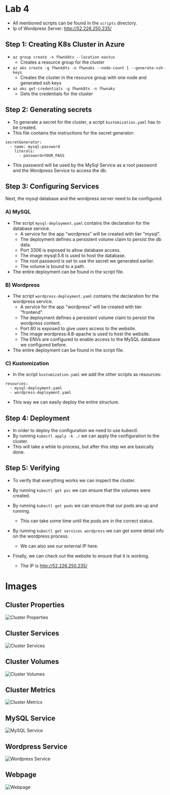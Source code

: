 # Lab 4

- All mentioned scripts can be found in the `scripts` directory.
- Ip of Wordpress Server: http://52.226.250.235/

## Step 1: Creating K8s Cluster in Azure

- `az group create -n fhwnk8ts --location eastus`
  - Creates a resource group for the cluster
- `az aks create -g fhwnk8ts -n fhwnaks --node-count 1 --generate-ssh-keys`
  - Creates the cluster in the resource group with one node and generated ssh keys
- `az aks get-credentials -g fhwnk8ts -n fhwnaks`
  - Gets the credentials for the cluster

## Step 2: Generating secrets

- To generate a secret for the cluster, a script `kustomization.yaml` has to be created.
- This file contains the instructions for the secret generator:

```
secretGenerator:
  - name: mysql-password
    literals:
      - password=YOUR_PASS
```

- This password will be used by the MySql Service as a root password and the Wordpress Service to access the db.

## Step 3: Configuring Services

Next, the mysql database and the wordpress server need to be configured.

### A) MySQL

- The script `mysql-deployment.yaml` contains the declaration for the database service.
  - A service for the app "wordpress" will be created with tier "mysql".
  - The deployment defines a persistent volume claim to persist the db data.
  - Port 3306 is exposed to allow database access.
  - The image mysql:5.6 is used to host the database.
  - The root password is set to use the secret we generated earlier.
  - The volume is bound to a path.
- The entire deployment can be found in the script file.

### B) Wordpress

- The script `wordpress-deployment.yaml` contains the declaration for the wordpress service.
  - A service for the app "wordpress" will be created with tier "frontend".
  - The deployment defines a persistent volume claim to persist the wordpress content.
  - Port 80 is exposed to give users access to the website.
  - The image wordpress:4.8-apache is used to host the website.
  - The ENVs are configured to enable access to the MySQL database we configured before.
- The entire deployment can be found in the script file.

### C) Kustomization

- In the script `kustomization.yaml` we add the other scripts as resources:

```
resources:
  - mysql-deployment.yaml
  - wordpress-deployment.yaml
```

- This way we can easily deploy the entire structure.

## Step 4: Deployment

- In order to deploy the configuration we need to use kubectl.
- By running `kubectl apply -k ./` we can apply the configuration to the cluster.
- This will take a while to process, but after this step we are basically done.

## Step 5: Verifying

- To verify that everything works we can inspect the cluster.
- By running `kubectl get pvc` we can ensure that the volumes were created.
- By running `kubectl get pods` we can ensure that our pods are up and running.
  - This can take some time until the pods are in the correct status.
- By running `kubectl get services wordpress` we can get some detail info on the wordpress process.
  - We can also see our external IP here.
- Finally, we can check out the website to ensure that it is working.

  - The IP is http://52.226.250.235/

# Images

## Cluster Properties

![Cluster Properties](./images/cluster_properties.png)

## Cluster Services

![Cluster Services](./images/cluster_services.png)

## Cluster Volumes

![Cluster Volumes](./images/cluster_volumes.png)

## Cluster Metrics

![Cluster Metrics](./images/cluster_metrics.png)

## MySQL Service

![MySQL Service](./images/mysql_service.png)

## Wordpress Service

![Wordpress Service](./images/wordpress_service.png)

## Webpage

![Webpage](./images/webpage.png)
